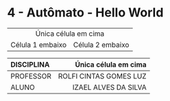 # 4 - Autômato - Hello World

<table >
  <tr>
    <td colspan="2" align="center">Única célula em cima</td>
  </tr>
  <tr>
    <td align="center">Célula 1 embaixo</td>
    <td align="center">Célula 2 embaixo</td>
  </tr>
</table>

| DISCIPLINA  | Única célula em cima    |
|:------------|------------------------:|
| PROFESSOR   | ROLFI CINTAS GOMES LUZ  |
| ALUNO       | IZAEL ALVES DA SILVA    |

